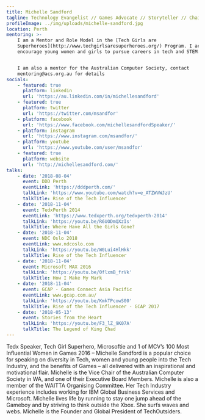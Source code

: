 ```yaml
---
title: Michelle Sandford
tagline: Technology Evangelist // Games Advocate // Storyteller // Chairman
profileImage: ../img/uploads/michelle-sandford.jpg
location: Perth
mentoring: >-
    I am a Mentor and Role Model in the [Tech Girls are
    Superheroes](http://www.techgirlsaresuperheroes.org/) Program. I actively
    encourage young women and girls to pursue careers in tech and STEM.


    I am also a mentor for the Australian Computer Society, contact
    mentoring@acs.org.au for details
socials:
    - featured: true
      platform: linkedin
      url: 'https://au.linkedin.com/in/michellesandford'
    - featured: true
      platform: twitter
      url: 'https://twitter.com/msandfor'
    - platform: facebook
      url: 'https://www.facebook.com/michellesandfordSpeaker/'
    - platform: instagram
      url: 'https://www.instagram.com/msandfor/'
    - platform: youtube
      url: 'https://www.youtube.com/user/msandfor'
    - featured: true
      platform: website
      url: 'http://michellesandford.com/'
talks:
    - date: '2018-08-04'
      event: DDD Perth
      eventLink: 'https://dddperth.com/'
      talkLink: 'https://www.youtube.com/watch?v=e_ATZWVWJzU'
      talkTitle: Rise of the Tech Influencer
    - date: '2018-11-04'
      event: TedxPerth 2014
      eventLink: 'https://www.tedxperth.org/tedxperth-2014'
      talkLink: 'https://youtu.be/R6UODmQXzIs'
      talkTitle: Where Have All the Girls Gone?
    - date: '2018-11-04'
      event: NDC Oslo 2018
      eventLink: www.ndcoslo.com
      talkLink: 'https://youtu.be/W0Lui4HlHkk'
      talkTitle: Rise of the Tech Influencer
    - date: '2018-11-04'
      event: Microsoft MAX 2016
      talkLink: 'https://youtu.be/0flxmB_frVk'
      talkTitle: How I Make My Mark
    - date: '2018-11-04'
      event: GCAP - Games Connect Asia Pacific
      eventLink: www.gcap.com.au/
      talkLink: 'https://youtu.be/KmkTPcowS00'
      talkTitle: Rise of the Tech Influencer - GCAP 2017
    - date: '2018-05-13'
      event: Stories from the Heart
      talkLink: 'https://youtu.be/F3_lZ_9K07A'
      talkTitle: The Legend of King Chad
---
```


Tedx Speaker, Tech Girl Superhero, Microsoftie and 1 of MCV’s 100 Most Influential Women in Games 2016 – Michelle Sandford is a popular choice for speaking on diversity in Tech, women and young people into the Tech Industry, and the benefits of Games – all delivered with an inspirational and motivational flair. Michelle is the Vice Chair of the Australian Computer Society in WA, and one of their Executive Board Members. Michelle is also a member of the WAITTA Organising Committee. Her Tech Industry experience includes working for IBM Global Business Services and Microsoft. Michelle lives life by running to stay one jump ahead of the Gameboy and by striving to think outside the Xbox. She surfs waves and webs. Michelle is the Founder and Global President of TechOutsiders.
